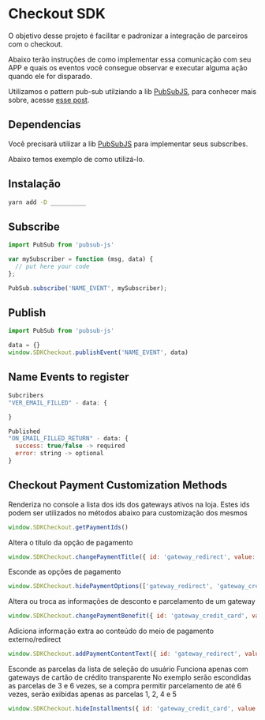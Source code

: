 # Checkout SDK

O objetivo desse projeto é facilitar e padronizar a integração de parceiros com o checkout.

Abaixo terão instruções de como implementar essa comunicação com seu APP e quais os eventos você consegue observar e executar alguma ação quando ele for disparado.

Utilizamos o pattern pub-sub utilziando a lib [PubSubJS](https://github.com/mroderick/PubSubJS), para conhecer mais sobre, acesse [esse post](https://blog.matheuscastiglioni.com.br/trabalhando-com-eventos-no-javascript/).

## Dependencias
Você precisará utilizar a lib [PubSubJS](https://github.com/mroderick/PubSubJS) para implementar seus subscribes.

Abaixo temos exemplo de como utilizá-lo.

## Instalação

```bash
yarn add -D __________
```

## Subscribe
```javascript
import PubSub from 'pubsub-js'

var mySubscriber = function (msg, data) {
  // put here your code
};

PubSub.subscribe('NAME_EVENT', mySubscriber);
```

## Publish
```javascript
import PubSub from 'pubsub-js'

data = {}
window.SDKCheckout.publishEvent('NAME_EVENT', data)
```

## Name Events to register
```javascript
Subcribers
"VER_EMAIL_FILLED" - data: {

}

Published
"ON_EMAIL_FILLED_RETURN" - data: {
  success: true/false -> required
  error: string -> optional
}
```

## Checkout Payment Customization Methods

Renderiza no console a lista dos ids dos gateways ativos na loja.
Estes ids podem ser utilizados no métodos abaixo para customização dos mesmos

```javascript
window.SDKCheckout.getPaymentIds()
```

Altera o título da opção de pagamento

```javascript
window.SDKCheckout.changePaymentTitle({ id: 'gateway_redirect', value: 'Novo Título' })
```

Esconde as opções de pagamento

```javascript
window.SDKCheckout.hidePaymentOptions(['gateway_redirect', 'gateway_credit_card'])
```

Altera ou troca as informações de desconto e parcelamento de um gateway

```javascript
window.SDKCheckout.changePaymentBenefit({ id: 'gateway_credit_card', value: '12x sem juros' })
```

Adiciona informação extra ao conteúdo do meio de pagamento externo/redirect

```javascript
window.SDKCheckout.addPaymentContentText({ id: 'gateway_redirect', value: 'lorem ipsum dolor sit amet' })
```

Esconde as parcelas da lista de seleção do usuário
Funciona apenas com gateways de cartão de crédito transparente
No exemplo serão escondidas as parcelas de 3 e 6 vezes, se a compra permitir parcelamento de até 6 vezes, serão exibidas apenas as parcelas 1, 2, 4 e  5

```javascript
window.SDKCheckout.hideInstallments({ id: 'gateway_credit_card', value: [3, 6] })
```
